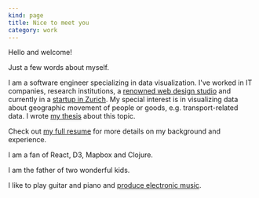 ```yaml
---
kind: page
title: Nice to meet you
category: work
---
```


      
Hello and welcome!

      
Just a few words about myself. 

I am a software engineer specializing in data visualization. 
I've worked in IT companies, research institutions, 
a <a href="http://interactivethings.com/" target="_blank" rel="noopener">renowned web design studio</a> 
and currently in a 
<a href="https://www.teralytics.net/" target="_blank" rel="noopener">startup in Zurich</a>.
My special interest is in visualizing data about 
geographic movement of people or goods, e.g. transport-related data.
I wrote <a href="/assets/thesis.pdf" target="_blank" rel="noopener">my thesis</a> about this topic.

Check out <a href="/resume/" target="_blank" rel="noopener">my full resume</a> for more 
details on my background and experience.

I am a fan of React, D3, Mapbox and Clojure.

I am the father of two wonderful kids. 

I like to play guitar and piano and 
<a href="https://soundcloud.com/ibananti" target="_blank" rel="noopener">produce electronic music</a>.


